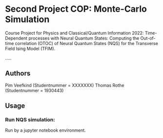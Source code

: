 # Second Project COP: Monte-Carlo Simulation

Course Project for Physics and Classical/Quantum Information 2022: 
Time-Dependent processes with Neural Quantum States: Computing the Out-of-time correlation (OTOC) of Neural Quantum States (NQS) for the Transverse Field Ising Model (TFIM).

.....

## Authors
Pim Veefkind (Studentnummer = XXXXXXX)
Thomas Rothe (Studentnummer = 1930443)

## Usage

### Run NQS simulation:

Run by a jupyter notebook environment.
